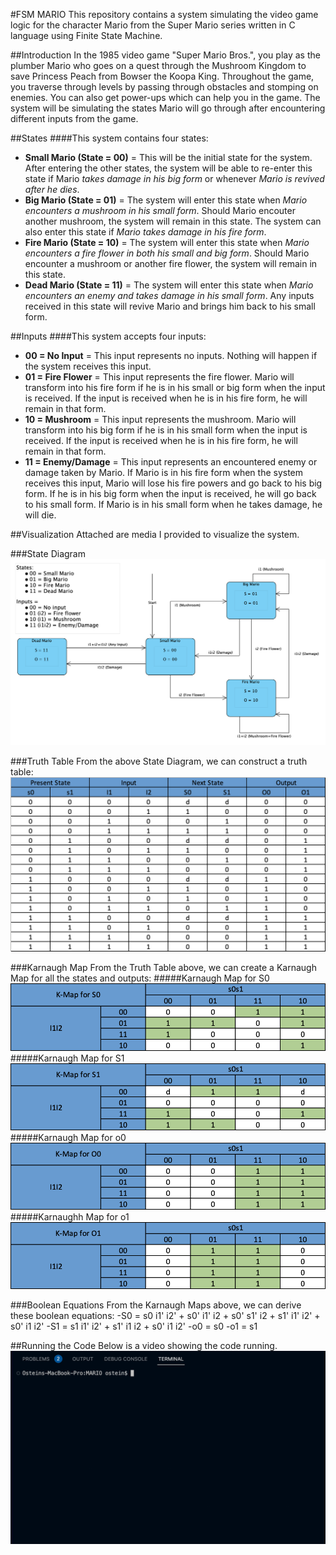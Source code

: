 #FSM MARIO
This repository contains a system simulating the video game logic for the character Mario from the Super Mario series written in C language using Finite State Machine.

##Introduction
In the 1985 video game "Super Mario Bros.", you play as the plumber Mario who goes on a quest through the Mushroom Kingdom to save Princess Peach from Bowser the Koopa King. Throughout the game, you traverse through levels by passing through obstacles and stomping on enemies. You can also get power-ups which can help you in the game. The system will be simulating the states Mario will go through after encountering different inputs from the game.

##States
####This system contains four states:
- **Small Mario (State = 00)** = This will be the initial state for the system. After entering the other states, the system will be able to re-enter this state if Mario *takes damage in his big form* or whenever *Mario is revived after he dies*.
- **Big Mario (State = 01)** = The system will enter this state when *Mario encounters a mushroom in his small form*. Should Mario encouter another mushroom, the system will remain in this state. The system can also enter this state if *Mario takes damage in his fire form*.
- **Fire Mario (State = 10)** = The system will enter this state when *Mario encounters a fire flower in both his small and big form*. Should Mario encounter a mushroom or another fire flower, the system will remain in this state.
- **Dead Mario (State = 11)** = The system will enter this state when *Mario encounters an enemy and takes damage in his small form*. Any inputs received in this state will revive Mario and brings him back to his small form.

##Inputs
####This system accepts four inputs:
- **00 = No Input** = This input represents no inputs. Nothing will happen if the system receives this input.
- **01 = Fire Flower** = This input represents the fire flower. Mario will transform into his fire form if he is in his small or big form when the input is received. If the input is received when he is in his fire form, he will remain in that form.
- **10 = Mushroom** = This input represents the mushroom. Mario will transform into his big form if he is in his small form when the input is received. If the input is received when he is in his fire form, he will remain in that form.
- **11 = Enemy/Damage** = This input represents an encountered enemy or damage taken by Mario. If Mario is in his fire form when the system receives this input, Mario will lose his fire powers and go back to his big form. If he is in his big form when the input is received, he will go back to his small form. If Mario is in his small form when he takes damage, he will die.

##Visualization
Attached are media I provided to visualize the system.

###State Diagram
![StateDiagram](Images/StateDiagram.png)

###Truth Table
From the above State Diagram, we can construct a truth table: 
![TruthTable](Images/TruthTable.png)

###Karnaugh Map
From the Truth Table above, we can create a Karnaugh Map for all the states and outputs:
#####Karnaugh Map for S0
![KarnaughMap](Images/S0_KMap.png)
#####Karnaugh Map for S1
![KarnaughMap](Images/S1_KMap.png)
#####Karnaugh Map for o0
![KarnaughMap](Images/o0_KMap.png)
#####Karnaughh Map for o1
![KarnaughMap](Images/o1_KMap.png)

###Boolean Equations
From the Karnaugh Maps above, we can derive these boolean equations:
-S0 = s0 i1' i2' + s0' i1' i2 + s0' s1' i2 + s1' i1' i2' + s0' i1 i2'
-S1 = s1 i1' i2' + s1' i1 i2 + s0' i1  i2'
-o0 = s0
-o1 = s1

##Running the Code
Below is a video showing the code running.
![Code](Images/Code.gif)






